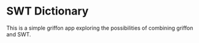 # SWT Dictionary #

This is a simple griffon app exploring the possibilities of combining griffon and SWT.
